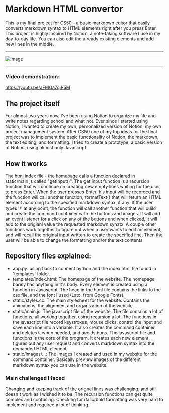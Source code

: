# Markdown HTML convertor
This is my final project for CS50 - a basic markdown editor that easily converts markdown syntax to HTML elements right after you press Enter. This project is highly inspired by Notion, a note-taking software I use in my day-to-day life.  You can also edit the already existing elements and add new lines in the middle.

---

![image](https://user-images.githubusercontent.com/94007441/172900036-5c3055d6-3ead-4642-a945-40d9acb67b49.png)

---

### Video demonstration:
https://youtu.be/aFMGa7qiP5M

## The project itself
For almost two years now, I've been using Notion to organize my life and write notes regarding school and what not. Ever since I started using Notion, I wanted to create my own, personalized version of Notion, my own project management system. After CS50 one of my top ideas for the final project was to implement the basic functionality of Notion, the markdown, the text editing, and formatting. I tried to create a prototype, a basic version of Notion, using almost only Javascript.

## How it works
The html index file - the homepage calls a function declared in static/main.js called "getInput()". The get input function is a recursion function that will continue on creating new empty lines waiting for the user to press Enter. When the user presses Enter, his input will be recorded and the function will call another function, formatText() that will return an HTML element according to the specified markdown syntax, if any.
If the user types '/' at any point, the function will call another function that will build and create the command container with the buttons and images. It will add an event listener for a click on any of the buttons and when clicked, it will add to the origianl value the requested markdown synatx.
A couple other functions work together to figure out when a user wants to edit an element, and will recall the original input written to create the specified line. Then the user will be able to change the formatting and/or the text contents.

## Repository files explained:
- app.py: using flask to connect python and the index.html file found in 'templates' folder.
- templates/index.html: The homepage of the website. The homepage barely has anything in it's body. Every element is created using a function in Javascript. The head in the html file contains the links to the css file, and the font I used (Lato, from Google Fonts).
- static/styles.cc: The main stylesheet for the website. Contains the animations, the alignment and organization of the website.
- static/main.js: The javascript file of the website. The file contains a lot of functions, all working together, using recursion a lot. The functions in the javascript file record keystrokes, mouse clicks, control the input and save each line into a variable. It also creates the command container and deletes it when needed, and avoids bugs. The javascript file and functions is the core of the program. It creates each new element, figures out any user request and converts markdown syntax into the demanded HTML element.
- static/images/...: The images I created and used in my website for the command container. Basically preview images of the different markdown syntax you can use in the website.

### Main challenged I faced
Changing and keeping track of the orignal lines was challenging, and still doesn't work as I wished it to be.
The recursion functions can get quite complex and confusing. Checking for italic/bold formatting was very hard to implement and required a lot of thinking.
